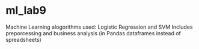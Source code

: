 # ml_lab9
Machine Learning alogorithms used: Logistic Regression and SVM
Includes preporcessing and business analysis (in Pandas dataframes instead of spreadsheets)
